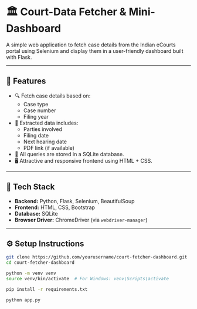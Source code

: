 # 🏛️ Court-Data Fetcher & Mini-Dashboard

A simple web application to fetch case details from the Indian eCourts portal using Selenium and display them in a user-friendly dashboard built with Flask.

---

## 📌 Features

- 🔍 Fetch case details based on:
  - Case type
  - Case number
  - Filing year
- 🧾 Extracted data includes:
  - Parties involved
  - Filing date
  - Next hearing date
  - PDF link (if available)
- 💾 All queries are stored in a SQLite database.
- 🖥️ Attractive and responsive frontend using HTML + CSS.

---

## 🚀 Tech Stack

- **Backend:** Python, Flask, Selenium, BeautifulSoup
- **Frontend:** HTML, CSS, Bootstrap
- **Database:** SQLite
- **Browser Driver:** ChromeDriver (via `webdriver-manager`)

---

## ⚙️ Setup Instructions

```bash
git clone https://github.com/yourusername/court-fetcher-dashboard.git
cd court-fetcher-dashboard

python -m venv venv    
source venv/bin/activate  # For Windows: venv\Scripts\activate    

pip install -r requirements.txt   

python app.py    
